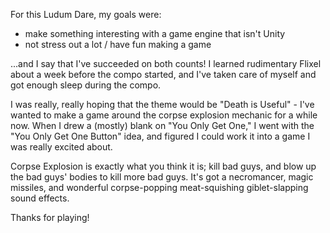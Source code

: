 For this Ludum Dare, my goals were:

 - make something interesting with a game engine that isn't Unity
 - not stress out a lot / have fun making a game

...and I say that I've succeeded on both counts! I learned rudimentary Flixel about a week before the compo started, and I've taken care of myself and got enough sleep during the compo.

I was really, really hoping that the theme would be "Death is Useful" - I've wanted to make a game around the corpse explosion mechanic for a while now. When I drew a (mostly) blank on "You Only Get One," I went with the "You Only Get One Button" idea, and figured I could work it into a game I was really excited about.

Corpse Explosion is exactly what you think it is; kill bad guys, and blow up the bad guys' bodies to kill more bad guys. It's got a necromancer, magic missiles, and wonderful corpse-popping meat-squishing giblet-slapping sound effects.

Thanks for playing!